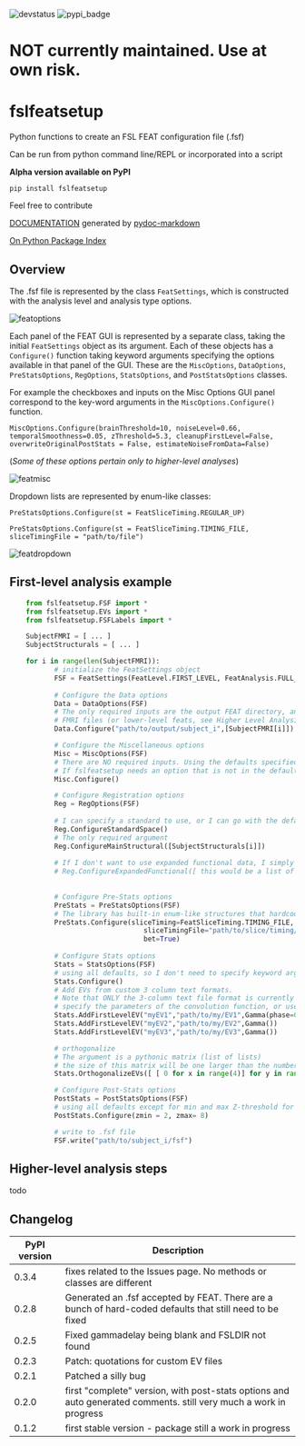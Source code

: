 ![devstatus](https://img.shields.io/badge/development--status-alpha-yellowgreen) ![pypi_badge](https://img.shields.io/pypi/v/fslfeatsetup?style=plastic)

# NOT currently maintained. Use at own risk.

# fslfeatsetup
 
Python functions to create an FSL FEAT configuration file (.fsf)

Can be run from python command line/REPL or incorporated into a script

**Alpha version available on PyPI**

```pip install fslfeatsetup```

Feel free to contribute

[DOCUMENTATION](build/docs/content/api-documentation.md) generated by [pydoc-markdown](https://github.com/NiklasRosenstein/pydoc-markdown)

[On Python Package Index](https://pypi.org/project/fslfeatsetup/)

## Overview

The .fsf file is represented by the class `FeatSettings`, which is constructed with the analysis level and analysis type options.

![featoptions](https://user-images.githubusercontent.com/34426450/121554571-4278c380-c9e0-11eb-8c9b-51b99588cad8.png)

Each panel of the FEAT GUI is represented by a separate class, taking the initial `FeatSettings` object as its argument. Each of these objects has a `Configure()` function taking keyword arguments specifying the options available in that panel of the GUI. These are the `MiscOptions`, `DataOptions`, `PreStatsOptions`, `RegOptions`, `StatsOptions`, and `PostStatsOptions` classes.

For example the checkboxes and inputs on the Misc Options GUI panel correspond to the key-word arguments in the `MiscOptions.Configure()` function.

`MiscOptions.Configure(brainThreshold=10, noiseLevel=0.66, temporalSmoothness=0.05, zThreshold=5.3, cleanupFirstLevel=False, overwriteOriginalPostStats = False, estimateNoiseFromData=False)`
                 
(*Some of these options pertain only to higher-level analyses*)


![featmisc](https://user-images.githubusercontent.com/34426450/121555239-d3e83580-c9e0-11eb-97b8-a1a15861aa5d.png)

Dropdown lists are represented by enum-like classes:

`PreStatsOptions.Configure(st = FeatSliceTiming.REGULAR_UP)`

`PreStatsOptions.Configure(st = FeatSliceTiming.TIMING_FILE, sliceTimingFile = "path/to/file")`

![featdropdown](https://user-images.githubusercontent.com/34426450/121556252-b798c880-c9e1-11eb-8bae-a9058501d2bf.png)



## First-level analysis example
```python
    from fslfeatsetup.FSF import *
    from fslfeatsetup.EVs import *
    from fslfeatsetup.FSFLabels import *

    SubjectFMRI = [ ... ] 
    SubjectStructurals = [ ... ]

    for i in range(len(SubjectFMRI)):
           # initialize the FeatSettings object
           FSF = FeatSettings(FeatLevel.FIRST_LEVEL, FeatAnalysis.FULL_ANALYSIS)
           
           # Configure the Data options
           Data = DataOptions(FSF)
           # The only required inputs are the output FEAT directory, and the list of 
           # FMRI files (or lower-level feats, see Higher Level Analysis example
           Data.Configure("path/to/output/subject_i",[SubjectFMRI[i]])

           # Configure the Miscellaneous options
           Misc = MiscOptions(FSF)
           # There are NO required inputs. Using the defaults specified in my FSL installation. 
           # If fslfeatsetup needs an option that is not in the defaults, it will let you know 
           Misc.Configure()

           # Configure Registration options
           Reg = RegOptions(FSF)
           
           # I can specify a standard to use, or I can go with the default 2mm MNI152, as I am here
           Reg.ConfigureStandardSpace()
           # The only required argument 
           Reg.ConfigureMainStructural([SubjectStructurals[i]])
           
           # If I don't want to use expanded functional data, I simply don't configure it
           # Reg.ConfigureExpandedFunctional([ this would be a list of your expanded functional images ])
           
           
           # Configure Pre-Stats options
           PreStats = PreStatsOptions(FSF)
           # The library has built-in enum-like structures that hardcode the FEAT options
           PreStats.Configure(sliceTiming=FeatSliceTiming.TIMING_FILE,
                                 sliceTimingFile="path/to/slice/timing/file",
                                 bet=True)
                                 
           # Configure Stats options
           Stats = StatsOptions(FSF)
           # using all defaults, so I don't need to specify keyword arguments
           Stats.Configure()
           # Add EVs from custom 3 column text formats. 
           # Note that ONLY the 3-column text file format is currently supported
           # specify the parameters of the convolution function, or use defaults
           Stats.AddFirstLevelEV("myEV1","path/to/my/EV1",Gamma(phase=0, stdev=3, lag=6))
           Stats.AddFirstLevelEV("myEV2","path/to/my/EV2",Gamma())
           Stats.AddFirstLevelEV("myEV3","path/to/my/EV3",Gamma())

           # orthogonalize
           # The argument is a pythonic matrix (list of lists)
           # the size of this matrix will be one larger than the number of EVs
           Stats.OrthogonalizeEVs([ [ 0 for x in range(4)] for y in range(4)])

           # Configure Post-Stats options
           PostStats = PostStatsOptions(FSF)
           # using all defaults except for min and max Z-threshold for rendering
           PostStats.Configure(zmin = 2, zmax= 8)

           # write to .fsf file
           FSF.write("path/to/subject_i/fsf")

```

## Higher-level analysis steps

todo

## Changelog

|  PyPI version |  Description |
| ------ | ------ |
| 0.3.4  | fixes related to the Issues page. No methods or classes are different |
| 0.2.8  | Generated an .fsf accepted by FEAT. There are a bunch of hard-coded defaults that still need to be fixed |
| 0.2.5  | Fixed gammadelay being blank and FSLDIR not found |
| 0.2.3  | Patch: quotations for custom EV files |
| 0.2.1  | Patched a silly bug |
| 0.2.0  | first "complete" version, with post-stats options and auto generated comments. still very much a work in progress |
| 0.1.2  | first stable version - package still a work in progress |
